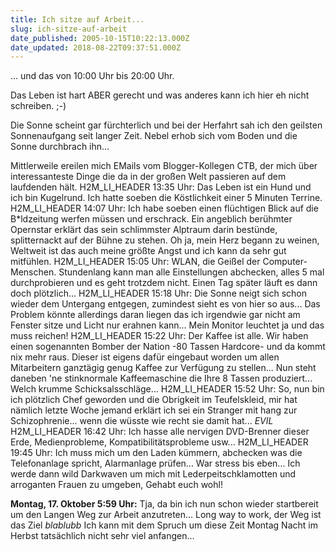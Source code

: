 ```yaml
---
title: Ich sitze auf Arbeit...
slug: ich-sitze-auf-arbeit
date_published: 2005-10-15T10:22:13.000Z
date_updated: 2018-08-22T09:37:51.000Z
---
```


... und das von 10:00 Uhr bis 20:00 Uhr.

Das Leben ist hart ABER gerecht und was anderes kann ich hier eh nicht schreiben. ;-) 

Die Sonne scheint gar fürchterlich und bei der Herfahrt sah ich den geilsten Sonnenaufgang seit langer Zeit. Nebel erhob sich vom Boden und die Sonne durchbrach ihn... 

Mittlerweile ereilen mich EMails vom Blogger-Kollegen CTB, der mich über interessanteste Dinge die da in der großen Welt passieren auf dem laufdenden hält. 
H2M_LI_HEADER 13:35 Uhr: Das Leben ist ein Hund und ich bin Kugelrund. Ich hatte soeben die Köstlichkeit einer 5 Minuten Terrine.
H2M_LI_HEADER 14:07 Uhr: Ich habe soeben einen flüchtigen Blick auf die B*ldzeitung werfen müssen und erschrack. Ein angeblich berühmter Opernstar erklärt das sein schlimmster Alptraum darin bestünde, splitternackt auf der Bühne zu stehen. Oh ja, mein Herz begann zu weinen, Weltweit ist das auch meine größte Angst und ich kann da sehr gut mitfühlen.
H2M_LI_HEADER 15:05 Uhr: WLAN, die Geißel der Computer-Menschen. Stundenlang kann man alle Einstellungen abchecken, alles 5 mal durchprobieren und es geht trotzdem nicht. Einen Tag später läuft es dann doch plötzlich...
H2M_LI_HEADER 15:18 Uhr: Die Sonne neigt sich schon wieder dem Untergang entgegen, zumindest sieht es von hier so aus... Das Problem könnte allerdings daran liegen das ich irgendwie gar nicht am Fenster sitze und Licht nur erahnen kann... Mein Monitor leuchtet ja und das muss reichen!
H2M_LI_HEADER 15:22 Uhr: Der Kaffee ist alle. Wir haben einen sogenannten Bomber der Nation -80 Tassen Hardcore- und da kommt nix mehr raus. Dieser ist eigens dafür eingebaut worden um allen Mitarbeitern ganztägig genug Kaffee zur Verfügung zu stellen... Nun steht daneben 'ne stinknormale Kaffeemaschine die Ihre 8 Tassen produziert... Welch krumme Schicksalsschläge...
H2M_LI_HEADER 15:52 Uhr: So, nun bin ich plötzlich Chef geworden und die Obrigkeit im Teufelskleid, mir hat nämlich letzte Woche jemand erklärt ich sei ein Stranger mit hang zur Schizophrenie... wenn die wüsste wie recht sie damit hat... *EVIL*
H2M_LI_HEADER 16:42 Uhr: Ich hasse alle nervigen DVD-Brenner dieser Erde, Medienprobleme, Kompatibilitätsprobleme usw...
H2M_LI_HEADER 19:45 Uhr: Ich muss mich um den Laden kümmern, abchecken was die Telefonanlage spricht, Alarmanlage prüfen... War stress bis eben... Ich werde dann wild Darkwaven um mich mit Lederpeitschklamotten und arroganten Frauen zu umgeben, Gehabt euch wohl!

**Montag, 17. Oktober 5:59 Uhr:** Tja, da bin ich nun schon wieder startbereit um den Langen Weg zur Arbeit anzutreten&hellip; Long way to work, der Weg ist das Ziel *blablubb* Ich kann mit dem Spruch um diese Zeit Montag Nacht im Herbst tatsächlich nicht sehr viel anfangen&hellip;
